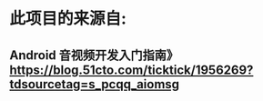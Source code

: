 # 此项目的来源自:
##  Android 音视频开发入门指南》https://blog.51cto.com/ticktick/1956269?tdsourcetag=s_pcqq_aiomsg

###